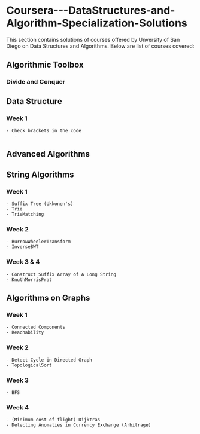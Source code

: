 # Coursera---DataStructures-and-Algorithm-Specialization-Solutions

This section contains solutions of courses offered by Unversity of San Diego on Data Structures and Algorithms. Below are list of courses covered:
## Algorithmic Toolbox
   ### Divide and Conquer
      
## Data Structure
   ### Week 1
    - Check brackets in the code
       - 
## Advanced Algorithms
   
## String Algorithms
   ### Week 1
    - Suffix Tree (Ukkonen's)
    - Trie
    - TrieMatching
   ### Week 2
    - BurrowWheelerTransform
    - InverseBWT
   
   ### Week 3 & 4
    - Construct Suffix Array of A Long String
    - KnuthMorrisPrat
   
## Algorithms on Graphs
   ### Week 1
    - Connected Components
    - Reachability
   ### Week 2
    - Detect Cycle in Directed Graph
    - TopologicalSort
   
   ### Week 3
    - BFS
   
   ### Week 4
    - (Minimum cost of flight) Dijktras
    - Detecting Anomalies in Currency Exchange (Arbitrage)
